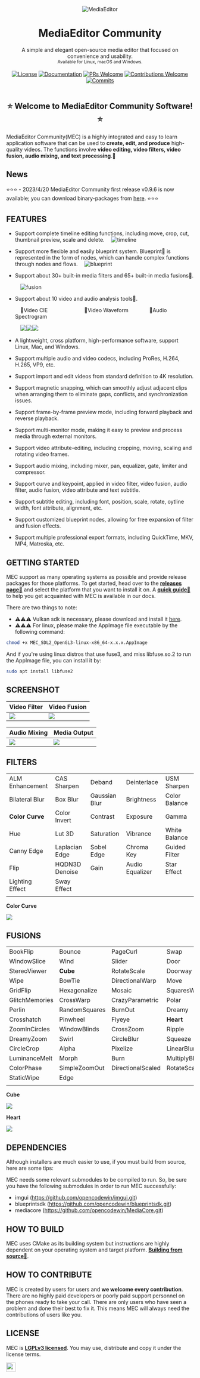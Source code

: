 <p align="center" ><img src="docs/assets/multi_viewpoint.gif" alt="MediaEditor"></p>

<h1 align="center">MediaEditor Community</h1>

<div align="center">
  A simple and elegant open-source media editor that focused on convenience and usability.<br>
  <sub>Available for Linux, macOS and Windows.</sub>
</div>
<br>

<div align="center">
  <a href="LICENSE"><img alt="License" src="docs/assets/license.svg"></a>
  <a href="https://github.com/opencodewin/MediaEditor/wiki"><img alt="Documentation" src="docs/assets/code-doc.svg"></a>
  <a href="https://github.com/opencodewin/MediaEditor/pulls"><img alt="PRs Welcome" src="docs/assets/prs.svg"></a>
  <a href="#HOW-TO-CONTRIBUTE"><img alt="Contributions Welcome" src="docs/assets/contribute.svg"></a>
  <a href="https://github.com/opencodewin/MediaEditor/commits/master"><img alt="Commits" src="docs/assets/latest.svg"></a>
</div>

<br>

<h2 align="center">⭐️ Welcome to MediaEditor Community Software! ⭐️</h2>

MediaEditor Community(MEC) is a highly integrated and easy to learn application software that can be used to **create, edit, and produce** high-quality videos. The functions involve **video editing, video filters, video fusion, audio mixing, and text processing**.🌼

## News
⭐️⭐️⭐️ - 2023/4/20 MediaEditor Community first release v0.9.6 is now available; you can download binary-packages from [here](https://github.com/opencodewin/MediaEditor/releases/tag/v0.9.6). ⭐️⭐️⭐️

## FEATURES
* Support complete timeline editing functions, including move, crop, cut, thumbnail preview, scale and delete.
  &emsp;<img src="docs/assets/timeline.png" alt="timeline">
* Support more flexible and easily blueprint system. Blueprint💫 is represented in the form of nodes, which can handle complex functions through nodes and flows.
  &emsp;<img src="docs/assets/blueprint.gif" alt="blueprint">
* Support about 30+ built-in media filters and 65+ built-in media fusions🤖.

  &emsp;<img src="docs/assets/fusion.gif" alt="fusion">
* Support about 10 video and audio analysis tools🍂.

  &emsp;🍂Video CIE&emsp;&emsp;&emsp;&emsp;&emsp;&emsp;&emsp;🍂Video Waveform&emsp;&emsp;&emsp;&emsp;🍂Audio Spectrogram

  &emsp;<img src="docs/assets/cie.gif" /><img src="docs/assets/waveform.gif" /><img src="docs/assets/spec.gif" />

* A lightweight, cross platform, high-performance software, support Linux, Mac, and Windows.
* Support multiple audio and video codecs, including ProRes, H.264, H.265, VP9, etc.
* Support import and edit videos from standard definition to 4K resolution.
* Support magnetic snapping, which can smoothly adjust adjacent clips when arranging them to eliminate gaps, conflicts, and synchronization issues.
* Support frame-by-frame preview mode, including forward playback and reverse playback.
* Support multi-monitor mode, making it easy to preview and process media through external monitors.
* Support video attribute-editing, including cropping, moving, scaling and rotating video frames.
* Support audio mixing, including mixer, pan, equalizer, gate, limiter and compressor.
* Support curve and keypoint, applied in video filter, video fusion, audio filter, audio fusion, video attribute and text subtitle.
* Support subtitle editing, including font, position, scale, rotate, oytline width, font attribute, alignment, etc.
* Support customized blueprint nodes, allowing for free expansion of filter and fusion effects.
* Support multiple professional export formats, including QuickTime, MKV, MP4, Matroska, etc.

## GETTING STARTED
MEC support as many operating systems as possible and provide release packages for those platforms. To get started, head over to the **[releases page💠](https://github.com/opencodewin/MediaEditor/releases)** and select the platform that you want to install it on. A **[quick guide📝](docs/dev/Quick-Start.md)** to help you get acquainted with MEC is available in our docs.

There are two things to note:

- ⚠️⚠️⚠️ Vulkan sdk is necessary, please download and install it [here](https://vulkan.lunarg.com/sdk/home).
- ⚠️⚠️⚠️ For linux, please make the AppImage file executable by the following command:
``` sh
chmod +x MEC_SDL2_OpenGL3-linux-x86_64-x.x.x.AppImage
``` 
And if you're using linux distros that use fuse3, and miss libfuse.so.2 to run the AppImage file, you can install it by:
``` sh
sudo apt install libfuse2
```

## SCREENSHOT
|<div>Video Filter</div>|<div>Video Fusion</div>|
|---|---|
|<img src="docs/assets/video-filter.png" />|<img src="docs/assets/video-fusion.png" />|

|<div>Audio Mixing</div>|<div>Media Output</div>|
|---|---|
|<img src="docs/assets/audio-mixing.png" />|<img src="docs/assets/media-output.png" />|

## FILTERS
| | | | | |
|-----------------|----------------|:--------------|:----------------|:--------------|
| ALM Enhancement | CAS Sharpen    | Deband        | Deinterlace     | USM Sharpen   |
| Bilateral Blur  | Box Blur       | Gaussian Blur | Brightness      | Color Balance |
| **Color Curve** | Color Invert   | Contrast      | Exposure        | Gamma         |
| Hue             | Lut 3D         | Saturation    | Vibrance        | White Balance |
| Canny Edge      | Laplacian Edge | Sobel Edge    | Chroma Key      | Guided Filter |
| Flip            | HQDN3D Denoise | Gain          | Audio Equalizer | Star Effect   |
| Lighting Effect | Sway Effect    |               |                 |               |
| | | | | |

**Color Curve**

<img src="docs/assets/color_curve.jpeg" />

## FUSIONS
| | | | | |
|-----------------|----------------|:-----------------|:-----------------|:--------------|
| BookFlip        | Bounce         | PageCurl         | Swap             | DoomScreen    |
| WindowSlice     | Wind           | Slider           | Door             | Rolls         |
| StereoViewer    | **Cube**       | RotateScale      | Doorway          | SimpleZoom    |
| Wipe            | BowTie         | DirectionalWarp  | Move             | Radial        |
| GridFlip        | Hexagonalize   | Mosaic           | SquaresWire      | KaleidoScope  |
| GlitchMemories  | CrossWarp      | CrazyParametric  | Polar            | ButterflyWave |
| Perlin          | RandomSquares  | BurnOut          | Dreamy           | WaterDrop     |
| Crosshatch      | Pinwheel       | Flyeye           | **Heart**        | GlitchDisplace|
| ZoomInCircles   | WindowBlinds   | CrossZoom        | Ripple           | PolkaDots     |
| DreamyZoom      | Swirl          | CircleBlur       | Squeeze          | CannabisLeaf  |
| CircleCrop      | Alpha          | Pixelize         | LinearBlur       | Fade          |
| LuminanceMelt   | Morph          | Burn             | MultiplyBlend    | ColorDistance |
| ColorPhase      | SimpleZoomOut  | DirectionalScaled| RotateScaleVanish| Rectangle     |
| StaticWipe      | Edge           |                  |                  |               |
| | | | | |

**Cube**

<img src="docs/assets/fs1.jpeg" />

**Heart**

<img src="docs/assets/fs2.jpeg" />

## DEPENDENCIES
Although installers are much easier to use, if you must build from 
source, here are some tips: 

MEC needs some relevant submodules to be compiled to run. So, 
be sure you have the following submodules in order to run MEC successfully: 

*  imgui (https://github.com/opencodewin/imgui.git)
*  blueprintsdk (https://github.com/opencodewin/blueprintsdk.git)
*  mediacore (https://github.com/opencodewin/MediaCore.git)

## HOW TO BUILD
MEC uses CMake as its building system but instructions are highly dependent on your operating system and target platform. **[Building from source🐙](docs/dev/How-to-Built.md)**.

## HOW TO CONTRIBUTE
MEC is created by users for users and **we welcome every contribution**. There are no highly paid developers or poorly paid support personnel on the phones ready to take your call. There are only users who have seen a problem and done their best to fix it. This means MEC will always need the contributions of users like you.

## LICENSE
MEC is **[LGPLv3 licensed](LICENSE)**. You may use, distribute and copy it under the license terms.

<a href="https://github.com/opencodewin/MediaEditor/graphs/contributors"><img src="docs/assets/built-by-developers.svg" height="25"></a>
